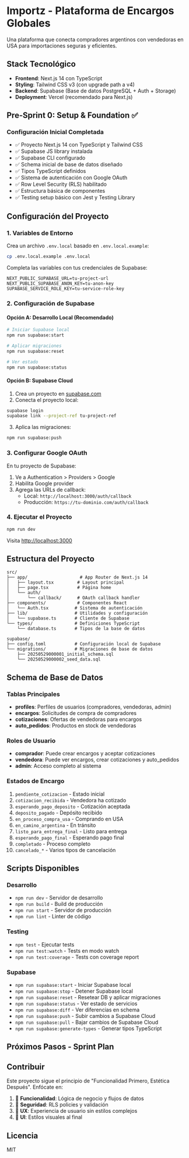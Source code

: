 # Importz - Plataforma de Encargos Globales

Una plataforma que conecta compradores argentinos con vendedoras en USA para importaciones seguras y eficientes.

## Stack Tecnológico

- **Frontend**: Next.js 14 con TypeScript
- **Styling**: Tailwind CSS v3 (con upgrade path a v4)
- **Backend**: Supabase (Base de datos PostgreSQL + Auth + Storage)
- **Deployment**: Vercel (recomendado para Next.js)

## Pre-Sprint 0: Setup & Foundation ✅

### Configuración Inicial Completada

- ✅ Proyecto Next.js 14 con TypeScript y Tailwind CSS
- ✅ Supabase JS library instalada
- ✅ Supabase CLI configurado
- ✅ Schema inicial de base de datos diseñado
- ✅ Tipos TypeScript definidos
- ✅ Sistema de autenticación con Google OAuth
- ✅ Row Level Security (RLS) habilitado
- ✅ Estructura básica de componentes
- ✅ Testing setup básico con Jest y Testing Library

## Configuración del Proyecto

### 1. Variables de Entorno

Crea un archivo `.env.local` basado en `.env.local.example`:

```bash
cp .env.local.example .env.local
```

Completa las variables con tus credenciales de Supabase:

```env
NEXT_PUBLIC_SUPABASE_URL=tu-project-url
NEXT_PUBLIC_SUPABASE_ANON_KEY=tu-anon-key
SUPABASE_SERVICE_ROLE_KEY=tu-service-role-key
```

### 2. Configuración de Supabase

#### Opción A: Desarrollo Local (Recomendado)

```bash
# Iniciar Supabase local
npm run supabase:start

# Aplicar migraciones
npm run supabase:reset

# Ver estado
npm run supabase:status
```

#### Opción B: Supabase Cloud

1. Crea un proyecto en [supabase.com](https://supabase.com)
2. Conecta el proyecto local:
```bash
supabase login
supabase link --project-ref tu-project-ref
```
3. Aplica las migraciones:
```bash
npm run supabase:push
```

### 3. Configurar Google OAuth

En tu proyecto de Supabase:

1. Ve a Authentication > Providers > Google
2. Habilita Google provider
3. Agrega las URLs de callback:
   - Local: `http://localhost:3000/auth/callback`
   - Producción: `https://tu-dominio.com/auth/callback`

### 4. Ejecutar el Proyecto

```bash
npm run dev
```

Visita [http://localhost:3000](http://localhost:3000)

## Estructura del Proyecto

```
src/
├── app/                    # App Router de Next.js 14
│   ├── layout.tsx         # Layout principal
│   ├── page.tsx           # Página home
│   └── auth/
│       └── callback/      # OAuth callback handler
├── components/            # Componentes React
│   └── Auth.tsx          # Sistema de autenticación
├── lib/                  # Utilidades y configuración
│   └── supabase.ts       # Cliente de Supabase
└── types/                # Definiciones TypeScript
    └── database.ts       # Tipos de la base de datos

supabase/
├── config.toml           # Configuración local de Supabase
└── migrations/           # Migraciones de base de datos
    ├── 20250529000001_initial_schema.sql
    └── 20250529000002_seed_data.sql
```

## Schema de Base de Datos

### Tablas Principales

- **profiles**: Perfiles de usuarios (compradores, vendedoras, admin)
- **encargos**: Solicitudes de compra de compradores
- **cotizaciones**: Ofertas de vendedoras para encargos
- **auto_pedidos**: Productos en stock de vendedoras

### Roles de Usuario

- **comprador**: Puede crear encargos y aceptar cotizaciones
- **vendedora**: Puede ver encargos, crear cotizaciones y auto_pedidos
- **admin**: Acceso completo al sistema

### Estados de Encargo

1. `pendiente_cotizacion` - Estado inicial
2. `cotizacion_recibida` - Vendedora ha cotizado
3. `esperando_pago_deposito` - Cotización aceptada
4. `deposito_pagado` - Depósito recibido
5. `en_proceso_compra_usa` - Comprando en USA
6. `en_camino_argentina` - En tránsito
7. `listo_para_entrega_final` - Listo para entrega
8. `esperando_pago_final` - Esperando pago final
9. `completado` - Proceso completo
10. `cancelado_*` - Varios tipos de cancelación

## Scripts Disponibles

### Desarrollo
- `npm run dev` - Servidor de desarrollo
- `npm run build` - Build de producción
- `npm run start` - Servidor de producción
- `npm run lint` - Linter de código

### Testing
- `npm test` - Ejecutar tests
- `npm run test:watch` - Tests en modo watch
- `npm run test:coverage` - Tests con coverage report

### Supabase
- `npm run supabase:start` - Iniciar Supabase local
- `npm run supabase:stop` - Detener Supabase local
- `npm run supabase:reset` - Resetear DB y aplicar migraciones
- `npm run supabase:status` - Ver estado de servicios
- `npm run supabase:diff` - Ver diferencias en schema
- `npm run supabase:push` - Subir cambios a Supabase Cloud
- `npm run supabase:pull` - Bajar cambios de Supabase Cloud
- `npm run supabase:generate-types` - Generar tipos TypeScript

## Próximos Pasos - Sprint Plan

## Contribuir

Este proyecto sigue el principio de "Funcionalidad Primero, Estética Después". Enfócate en:

1. 🎯 **Funcionalidad**: Lógica de negocio y flujos de datos
2. 🔐 **Seguridad**: RLS policies y validación
3. 📱 **UX**: Experiencia de usuario sin estilos complejos
4. 🎨 **UI**: Estilos visuales al final

## Licencia

MIT
